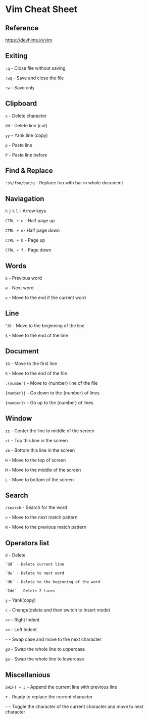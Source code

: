 # Vim Cheat Sheet

## Reference

https://devhints.io/vim

## Exiting

 `:q`  -  Close file without saving

 `:wq` -  Save and close the file

 `:w`  -  Save only


## Clipboard

`x` - Delete character

`dd` - Delete line (cut)

`yy` - Yank line (copy)

`p` - Paste line

`P` - Paste line before

## Find & Replace

`:s%/foo/bar/g` - Replace foo with bar in whole document

## Naviagation

`h` `j` `k` `l` - Arrow keys

`CTRL + u` - Half page up

`CTRL + d`- Half page down

`CTRL + b` - Page up

`CTRL + f` - Page down

## Words

`b` - Previous word

`w` - Next word

`e` - Move to the end if the current word

## Line

`^`/`0` - Move to the beginning of the line

`$` - Move to the end of the line

## Document

`1G` - Move to the first line

`G`  - Move to the end of the file

`:{number}` - Move to {number} line of the file

`{number}j` - Go down to the {number} of lines

`{number}k` - Go up to the {number} of lines


## Window

`zz` - Center the line to middle of the screen

`zt` - Top this line in the screen

`zb` - Bottom this line in the screen

`H` - Move to the top of screen

`M` - Move to the middle of the screen

`L` - Move to bottom of the screen

## Search

`/search` - Search for the word

`n` - Move to the next match pattern

`N` - Move to the previous match pattern

## Operators list

`d` - Delete

    `dd` - Delete current line
    
    `dw` - Delete to next word

    `db` - Delete to the beginning of the word

    `2dd` - Delete 2 lines



`y` - Yank(copy)

`c` - Change(delete and then switch to Insert mode)

`>>` - Right Indent

`<<` - Left Indent

`~` - Swap case and move to the next character

`gU` - Swap the whole line to uppercase

`gu` - Swap the whole line to lowercase

## Miscellanious

`SHIFT + J` - Append the current line with previous line

`r` - Ready to replace the current character

`~` - Toggle the character of the current character and move to next character


